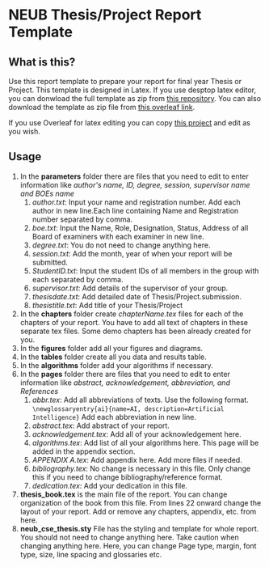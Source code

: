 # NEUB Thesis/Project Report Template
## What is this?
Use this report template to prepare your report for final year Thesis or Project. This template is designed in Latex. If you use desptop latex editor, you can donwload the full template as zip from [this repository](https://codeload.github.com/shparvez001/NEUB-Thesis-Project-Template/zip/refs/heads/main). You can also download the template as zip file from [this overleaf link](https://www.overleaf.com/read/gqnnyxfmhbky#a0ccf7). 

If you use Overleaf for latex editing you can copy [this project](https://www.overleaf.com/read/gqnnyxfmhbky#a0ccf7) and edit as you wish.

## Usage
1. In the **parameters** folder there are files that you need to edit to enter information like *author's name, ID, degree, session, supervisor name and BOEs name*
    1. *author.txt*: Input your name and registration number. Add each author in new line.Each line containing Name and Registration number separated by comma.
    2. *boe.txt*: Input the Name, Role, Designation, Status, Address of all Board of examiners with each examiner in new line. 
    3. *degree.txt*: You do not need to change anything here.
    4. *session.txt*: Add the month, year of when your report will be submitted.
    5. *StudentID.txt*: Input the student IDs of all members in the group with each separated by comma.
    6. *supervisor.txt*: Add details of the supervisor of your group.
    7. *thesisdate.txt*: Add detailed date of Thesis/Project.submission.
    8. *thesistitle.txt*: Add title of your Thesis/Project
2. In the **chapters** folder create *chapterName.tex* files for each of the chapters of your report. You have to add all text of chapters in these separate tex files. Some demo chapters has been already created for you.
3. In the **figures** folder add all your figures and diagrams.
4. In the **tables** folder create all you data and results table. 
5. In the **algorithms** folder add your algorithms if necessary.
6.  In the **pages** folder there are files that you need to edit to enter information like *abstract, acknowledgement, abbreviation, and References*
    1. *abbr.tex*: Add all abbreviations of texts. Use the following format.
    `\newglossaryentry{ai}{name=AI, description=Artificial Intelligence}`
    Add each abbreviation in new line.
    2. *abstract.tex*: Add abstract of your report.
    3. *acknowledgement.tex*: Add all of your acknowledgement here. 
    4. *algorithms.tex*: Add list of all your algorithms here. This page will be added in the appendix section.
    5. *APPENDIX A.tex*: Add appendix here. Add more files if needed.
    6. *bibliography.tex*: No change is necessary in this file. Only change this if you need to change bibliography/reference format.
    7. *dedication.tex*: Add your dedication in this file.
7. **thesis_book.tex** is the main file of the report. You can change organization of the book from this file. From lines 22 onward change the layout of your report. Add or remove any chapters, appendix, etc. from here.
8. **neub_cse_thesis.sty** File has the styling and template for whole report. You should not need to change anything here. Take caution when changing anything here. Here, you can change Page type, margin, font type, size, line spacing and glossaries etc.
